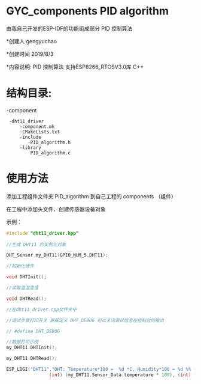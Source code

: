 # GYC_components PID algorithm
由我自己开发的ESP-IDF的功能组成部分 PID 控制算法

*创建人 gengyuchao

*创建时间 2019/8/3

*内容说明: PID 控制算法 支持ESP8266_RTOSV3.0库 C++

# 结构目录:

  -component
  
     -dht11_driver                  
         -component.mk
         -CMakeLists.txt
         -include
            -PID_algorithm.h
         -library
             PID_algorithm.c

# 使用方法

添加工程组件文件夹 PID_algorithm 到自己工程的 components （组件） 

在工程中添加头文件、创建传感器设备对象

示例：

```C++
#include "dht11_driver.hpp"
 
//生成 DHT11 的实例化对象

DHT_Sensor my_DHT11(GPIO_NUM_5,DHT11);

//初始化硬件

void DHTInit();

//读取温湿度值

void DHTRead();

//在dht11_driver.cpp文件夹中

//调试步骤打印开关 屏蔽定义 DHT_DEBUG 可以关闭调试信息在控制台的输出

// #define DHT_DEBUG

//数据打印示例
my_DHT11.DHTInit();

my_DHT11.DHTRead();

ESP_LOGI("DHT11","DHT: Temperature*100 =  %d *C, Humidity*100 = %d %% (GPIO%d)",
                (int) (my_DHT11.Sensor_Data.temperature * 100), (int) (my_DHT11.Sensor_Data.humidity * 100), my_DHT11.data_pin);
 
```
